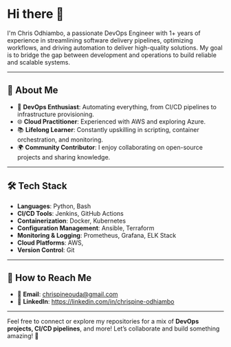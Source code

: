 

# Hi there 👋  

I'm Chris Odhiambo, a passionate DevOps Engineer with 1+ years of experience in streamlining software delivery pipelines, optimizing workflows, and driving automation to deliver high-quality solutions. My goal is to bridge the gap between development and operations to build reliable and scalable systems.  

---

## 🌟 About Me  
- 🔧 **DevOps Enthusiast**: Automating everything, from CI/CD pipelines to infrastructure provisioning.  
- 🌐 **Cloud Practitioner**: Experienced with AWS and exploring Azure.  
- 📚 **Lifelong Learner**: Constantly upskilling in scripting, container orchestration, and monitoring.  
- 🌍 **Community Contributor**: I enjoy collaborating on open-source projects and sharing knowledge.  

---

## 🛠️ Tech Stack  
- **Languages**: Python, Bash
- **CI/CD Tools**: Jenkins, GitHub Actions 
- **Containerization**: Docker, Kubernetes  
- **Configuration Management**: Ansible, Terraform  
- **Monitoring & Logging**: Prometheus, Grafana, ELK Stack  
- **Cloud Platforms**: AWS, 
- **Version Control**: Git  

---

## 💬 How to Reach Me  
- 📧 **Email**: chrispineouda@gmail.com  
- 💼 **LinkedIn**: https://linkedin.com/in/chrispine-odhiambo
  <!-- 🌐 **Portfolio/Website**: [Your Website or Portfolio URL] -->  

---

Feel free to connect or explore my repositories for a mix of **DevOps projects, CI/CD pipelines**, and more! Let’s collaborate and build something amazing! 🚀  
